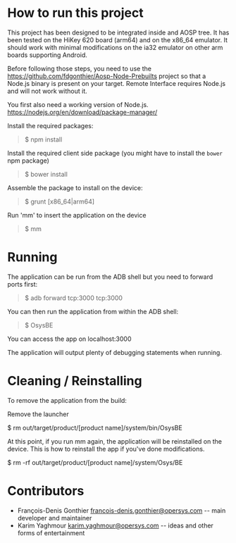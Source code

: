 # How to run this project

This project has been designed to be integrated inside and AOSP tree. It has been tested on the HiKey 620 board (arm64) and on the x86_64 emulator. It should work with minimal modifications on the ia32 emulator on other arm boards supporting Android.

Before following those steps, you need to use the https://github.com/fdgonthier/Aosp-Node-Prebuilts project so that a Node.js binary is present on your target. Remote Interface requires Node.js and will not work without it.

You first also need a working version of Node.js. https://nodejs.org/en/download/package-manager/

Install the required packages:

> $ npm install

Install the required client side package (you might have to install the `bower` npm package)

> $ bower install

Assemble the package to install on the device:

> $ grunt [x86_64|arm64]

Run 'mm' to insert the application on the device

> $ mm

# Running

The application can be run from the ADB shell but you need to forward ports first:

> $ adb forward tcp:3000 tcp:3000

You can then run the application from within the ADB shell:

> $ OsysBE

You can access the app on localhost:3000

The application will output plenty of debugging statements when running.

# Cleaning / Reinstalling

To remove the application from the build:

Remove the launcher

$ rm out/target/product/[product name]/system/bin/OsysBE

At this point, if you run mm again, the application will be reinstalled on the device. This is how to reinstall the app if you've done modifications.

$ rm -rf out/target/product/[product name]/system/Osys/BE

# Contributors

* François-Denis Gonthier francois-denis.gonthier@opersys.com -- main developer and maintainer
* Karim Yaghmour karim.yaghmour@opersys.com -- ideas and other forms of entertainment
